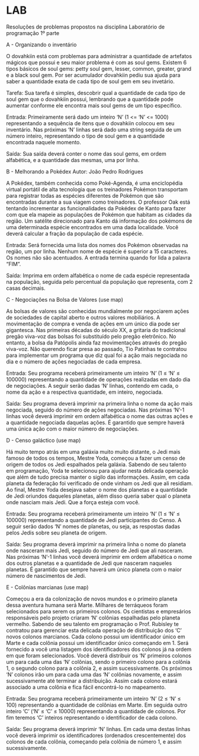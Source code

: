 # LAB
Resoluções de problemas propostos na disciplina Laboratório de programação 1º parte

A - 
Organizando o inventário

O dovahkiin está com problemas para administrar a quantidade de artefatos mágicos que possui e seu maior problema é com as soul gems. Existem 6 tipos básicos de soul gems: petty soul gem, lesser, common, greater, grand e a black soul gem. Por ser acumulador dovahkiin pediu sua ajuda para saber a quantidade exata de cada tipo de soul gem em seu invetário.

Tarefa: 
Sua tarefa é simples, descobrir qual a quantidade de cada tipo de soul gem que o dovahkiin possui, lembrando que a quantidade pode aumentar conforme ele encontra mais soul gems de um tipo específico.

Entrada: 
Primeiramente será dado um inteiro ‘N’ (1 <= ‘N’ <= 1000) representando a sequência de itens que o dovahkiin colocou em seu inventário. Nas próximas ‘N’ linhas será dado uma string seguida de um número inteiro, representando o tipo de soul gem e a quantidade encontrada naquele momento.

Saída: 
Sua saída deverá conter o nome das soul gems, em ordem alfabética, e a quantidade das mesmas, uma por linha.


B - 
Melhorando a Pokédex
Autor: João Pedro Rodrigues

A Pokédex, também conhecida como Poké-Agenda, é uma enciclopédia virtual portátil de alta tecnologia que os treinadores Pokémon transportam para registrar todas as espécies diferentes de Pokémon que são encontradas durante a sua viagem como treinadores. O professor Oak está tentando incrementar as funcionalidades da Pokédex de Kanto para fazer com que ela mapeie as
populações de Pokémon que habitam as cidades da região. Um satélite direcionado para Kanto dá informação dos pokémons de uma determinada espécie encontrados em uma dada localidade. Você deverá calcular a fração da população de cada espécie.

Entrada: 
Será fornecida uma lista dos nomes dos Pokémon observadas na região, um por linha. Nenhum nome de espécie é superior a 15 caracteres. Os nomes não são acentuados. A entrada termina quando for lida a palavra “FIM”.

Saída: 
Imprima em ordem alfabética o nome de cada espécie representada na população, seguida pelo percentual da população que representa, com 2 casas decimais.


C - 
Negociações na Bolsa de Valores (use map)

As bolsas de valores são conhecidas mundialmente por negociarem ações de sociedades de capital aberto e outros valores mobiliários. A movimentação de compra e venda de ações em um único dia pode ser gigantesca. Nas primeiras décadas do século XX, a gritaria do tradicional pregão viva-voz das bolsas foi substituído pelo pregão eletrônico. No entanto, a bolsa da Patópolis ainda faz movimentações através do pregão viva-voz. Não querendo ficar presa ao passado, Tio Patinhas te contratou para implementar um programa que diz qual foi a ação mais negociada no dia e o número de ações negociadas de cada empresa.

Entrada: 
Seu programa receberá primeiramente um inteiro ‘N’ (1 ≤ ‘N’ ≤ 100000) representando a quantidade de operações realizadas em dado dia de negociações. A seguir serão dadas ‘N’ linhas, contendo em cada, o nome da ação e a respectiva quantidade, em inteiro, negociada.

Saída: 
Seu programa deverá imprimir na primeira linha o nome da ação mais negociada, seguido do número de ações negociadas. Nas próximas ‘N’-1 linhas você deverá imprimir em ordem alfabética o nome das outras ações e a quantidade negociada daquelas ações. É garantido que sempre haverá uma única ação com o maior número de negociações.


D - 
Censo galáctico (use map)

Há muito tempo atrás em uma galáxia muito muito distante, o Jedi mais famoso de todos os tempos, Mestre Yoda, começou a fazer um censo de origem de todos os Jedi espalhados pela galáxia. Sabendo de seu talento em programação, Yoda te selecionou para ajudar nesta delicada operação que além de tudo precisa manter o sigilo das informações. Assim, em cada planeta da federação foi verificado de onde vinham os Jedi que ali residiam. Ao final, Mestre Yoda desejava saber o nome dos planetas e a quantidade de Jedi oriundos daqueles planetas, além disso queria saber qual o planeta onde nasciam mais Jedi. Que a força esteja com você.

Entrada: 
Seu programa receberá primeiramente um inteiro ‘N’ (1 ≤ ‘N’ ≤ 100000) representando a quantidade de Jedi participantes do Censo. A seguir serão dados ‘N’ nomes de planetas, ou seja, as respostas dadas pelos Jedis sobre seu planeta de origem.

Saída: 
Seu programa deverá imprimir na primeira linha o nome do planeta onde nasceram mais Jedi, seguido do número de Jedi que ali nasceram. Nas próximas ‘N’-1 linhas você deverá imprimir em ordem alfabética o nome dos outros planetas e a quantidade de Jedi que nasceram naqueles planetas. É garantido que sempre haverá um único planeta com o maior número de nascimentos de Jedi.


E - 
Colônias marcianas (use map)

Começou a era da colonização de novos mundos e o primeiro planeta dessa aventura humana será Marte. Milhares de terráqueos foram selecionados para serem os primeiros colonos. Os cientistas e empresários responsáveis pelo projeto criaram ‘N’ colônias espalhadas pelo planeta vermelho. Sabendo de seu talento em programação o Prof. Rubisley te contratou para gerenciar esta delicada operação de distribuição dos ‘C’ novos colonos marcianos. Cada colono possui um identificador único em Marte e cada colônia possui um identificador único começando em 1. Será fornecido a você uma listagem dos identificadores dos colonos já na ordem em que foram selecionados. Você deverá distribuir os ‘N’ primeiros colonos um para cada uma das ‘N’ colônias, sendo o primeiro colono para a colônia 1, o segundo colono para a colônia 2, e assim sucessivamente. Os próximos ‘N’ colonos irão um para cada uma das ‘N’ colônias novamente, e assim sucessivamente até terminar a distribuição. Assim cada colono estará associado a uma colônia e fica fácil encontrá-lo no mapeamento.

Entrada: 
Seu programa receberá primeiramente um inteiro ‘N’ (2 ≤ ‘N’ ≤ 100) representando a quantidade de colônias em Marte. Em seguida outro inteiro ‘C’ (‘N’ ≤ ‘C’ ≤ 10000) representando a quantidade de colonos. Por fim teremos ‘C’ inteiros representando o identificador de cada colono.

Saída: 
Seu programa deverá imprimir ‘N’ linhas. Em cada uma destas linhas você deverá imprimir os identificadores (ordenados crescentemente) dos colonos de cada colônia, começando pela colônia de número 1, e assim sucessivamente.